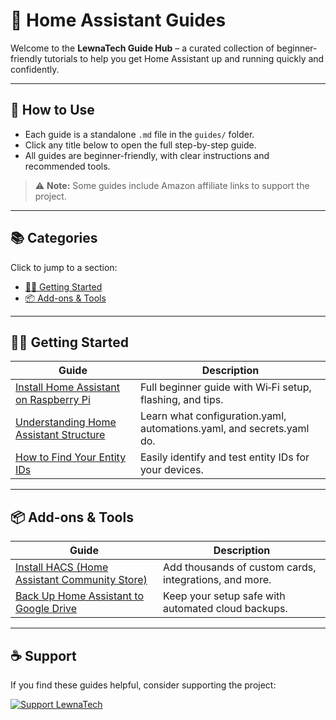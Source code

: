 # 📘 Home Assistant Guides

Welcome to the **LewnaTech Guide Hub** – a curated collection of beginner-friendly tutorials to help you get Home Assistant up and running quickly and confidently.

---

## 🧰 How to Use

- Each guide is a standalone `.md` file in the `guides/` folder.
- Click any title below to open the full step-by-step guide.
- All guides are beginner-friendly, with clear instructions and recommended tools.

> ⚠️ **Note:** Some guides include Amazon affiliate links to support the project.

---

## 📚 Categories

Click to jump to a section:

- [🧑‍💻 Getting Started](#-getting-started)
- [📦 Add-ons & Tools](#-add-ons--tools)

---

## 🧑‍💻 Getting Started

| Guide | Description |
|-------|-------------|
| [Install Home Assistant on Raspberry Pi](guides/install_home_assistant_pi.md) | Full beginner guide with Wi‑Fi setup, flashing, and tips. |
| [Understanding Home Assistant Structure](guides/getting_started_structure.md) | Learn what configuration.yaml, automations.yaml, and secrets.yaml do. |
| [How to Find Your Entity IDs](guides/finding_entity_ids.md) | Easily identify and test entity IDs for your devices. |

---

## 📦 Add-ons & Tools

| Guide | Description |
|-------|-------------|
| [Install HACS (Home Assistant Community Store)](guides/install_hacs.md) | Add thousands of custom cards, integrations, and more. |
| [Back Up Home Assistant to Google Drive](guides/google_drive_backup.md) | Keep your setup safe with automated cloud backups. |

---

## ☕ Support

If you find these guides helpful, consider supporting the project:

[![Support LewnaTech](https://ko-fi.com/img/githubbutton_sm.svg)](https://ko-fi.com/lewnatech)
